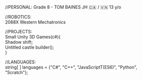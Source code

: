 //PERSONAL: 
Grade 8 - TOM BAINES JH
🇨🇦 / 🇻🇳
13 y/o

//ROBOTICS:   
2088X Western Mechatronics

//PROJECTS:   
Small Unity 3D Games(c#){       
 Shadow shift;          
 Untitled castle builder();       
}

//LANGUAGES:   
string[ ] languages = {"C#", "C++", "JavaScriptT(ES6)", "Python", "Scratch"};
